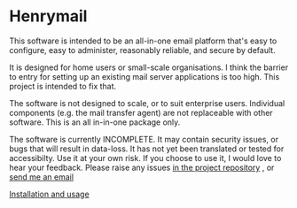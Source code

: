 Henrymail
=========
This software is intended to be an all-in-one email 
platform that's easy to configure, easy to administer,
reasonably reliable, and secure by default.

It is designed for home users or small-scale organisations.
I think the barrier to entry for setting up an existing 
mail server applications is too high. This project is 
intended to fix that.

The software is not designed to scale, or to suit 
enterprise users. Individual components (e.g. the mail 
transfer agent) are not replaceable with other 
software. This is an all in-in-one package only.

The software is currently INCOMPLETE. It may contain 
security issues, or bugs that will result in data-loss.
It has not yet been translated or tested for accessibilty.
Use it at your own risk. If you choose to use it, 
I would love to hear your feedback. Please raise any 
issues [in the project repository](https://github.com/MFAshby/henrymail/issues)
, or [send me an email](mailto:martin@ashbysoft.com)

[Installation and usage](doc/SETUP.md)
